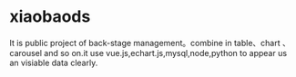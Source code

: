 # xiaobaods
It is public project of back-stage management。combine in table、chart 、carousel and so on.it use vue.js,echart.js,mysql,node,python to appear us an visiable data clearly.
